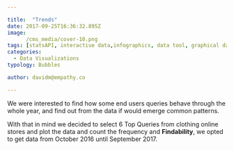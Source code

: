 ```yaml
---

title:  "Trends"
date: 2017-09-25T16:36:32.895Z
image:
      /cms_media/cover-10.png
tags: [statsAPI, interactive data,infographics, data tool, graphical data,Stats API,visualisations,Findability,dataviz]
categories:
  - Data Visualizations
typology: Bubbles

author: davidm@empathy.co

---
```


<iyd-iframe src="/local-data-vis/2017-09-25-top-queries-behavior-across-one-year/" desktop-height="620px" tablet-height="" mobile-height="" framebimg-order="1"></iyd-iframe>

We were interested to find how some end users queries behave through the whole year, and find out from the data if would emerge common patterns. 

With that in mind we decided to select 6 Top Queries from clothing online stores and plot the data and count the frequency and __Findability__, we opted to get data from October 2016 until September 2017.
